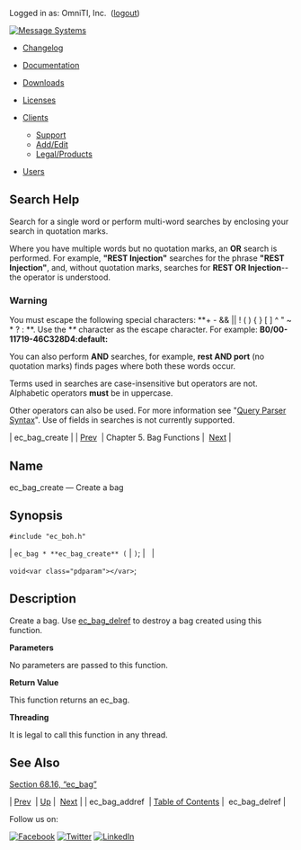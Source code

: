 Logged in as: OmniTI, Inc.  ([logout](https://support.messagesystems.com/logout.php))

[![Message Systems](https://support.messagesystems.com/images/ms-white205.png)](https://support.messagesystems.com/start.php) 

*   [Changelog](https://support.messagesystems.com/start.php?show=changelog)
*   [Documentation](https://support.messagesystems.com/docs/)
*   [Downloads](https://support.messagesystems.com/start.php)

*   [Licenses](https://support.messagesystems.com/license_summary.php)
*   <a href="">Clients</a>
    *   [Support](https://support.messagesystems.com/cs.php)
    *   [Add/Edit](https://support.messagesystems.com/edit_client.php)
    *   [Legal/Products](https://support.messagesystems.com/edit_products.php)
*   [Users](https://support.messagesystems.com/edit_customer.php)

## Search Help

Search for a single word or perform multi-word searches by enclosing your search in quotation marks.

Where you have multiple words but no quotation marks, an **OR** search is performed. For example, **"REST Injection"** searches for the phrase **"REST Injection"**, and, without quotation marks, searches for **REST OR Injection**--the operator is understood.

### Warning

You must escape the following special characters: **+ - && || ! ( ) { } [ ] ^ " ~ * ? : \**. Use the **\** character as the escape character. For example: **B0/00-11719-46C328D4\:default\:**

You can also perform **AND** searches, for example, **rest AND port** (no quotation marks) finds pages where both these words occur.

Terms used in searches are case-insensitive but operators are not. Alphabetic operators **must** be in uppercase.

Other operators can also be used. For more information see "[Query Parser Syntax](https://lucene.apache.org/core/old_versioned_docs/versions/3_0_0/queryparsersyntax.html)". Use of fields in searches is not currently supported.

| ec_bag_create |
| [Prev](apis.ec_bag_addref.php)  | Chapter 5. Bag Functions |  [Next](apis.ec_bag_delref.php) |

<a name="apis.ec_bag_create"></a>
## Name

ec_bag_create — Create a bag

## Synopsis

`#include "ec_boh.h"`

| `ec_bag * **ec_bag_create** (` | <var class="pdparam"></var>`)`; |   |

`void<var class="pdparam"></var>`;<a name="idp19816416"></a>
## Description

Create a bag. Use [ec_bag_delref](apis.ec_bag_delref.php "ec_bag_delref") to destroy a bag created using this function.

**Parameters**

No parameters are passed to this function.

**Return Value**

This function returns an ec_bag.

**Threading**

It is legal to call this function in any thread.

<a name="idp19821344"></a>
## See Also

[Section 68.16, “ec_bag”](structs.ec_bag.php "68.16. ec_bag")

| [Prev](apis.ec_bag_addref.php)  | [Up](bag.php) |  [Next](apis.ec_bag_delref.php) |
| ec_bag_addref  | [Table of Contents](index.php) |  ec_bag_delref |

Follow us on:

[![Facebook](https://support.messagesystems.com/images/icon-facebook.png)](http://www.facebook.com/messagesystems) [![Twitter](https://support.messagesystems.com/images/icon-twitter.png)](http://twitter.com/#!/MessageSystems) [![LinkedIn](https://support.messagesystems.com/images/icon-linkedin.png)](http://www.linkedin.com/company/message-systems)